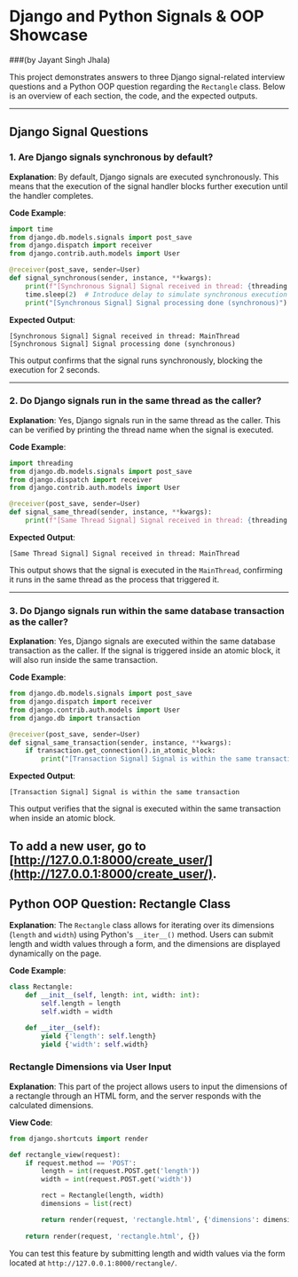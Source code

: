 # Django and Python Signals & OOP Showcase
###(by Jayant Singh Jhala)

This project demonstrates answers to three Django signal-related interview questions and a Python OOP question regarding the `Rectangle` class. Below is an overview of each section, the code, and the expected outputs.

---

## Django Signal Questions

### 1. Are Django signals synchronous by default?

**Explanation**: By default, Django signals are executed synchronously. This means that the execution of the signal handler blocks further execution until the handler completes.

**Code Example**:

```python
import time
from django.db.models.signals import post_save
from django.dispatch import receiver
from django.contrib.auth.models import User

@receiver(post_save, sender=User)
def signal_synchronous(sender, instance, **kwargs):
    print(f"[Synchronous Signal] Signal received in thread: {threading.current_thread().name}")
    time.sleep(2)  # Introduce delay to simulate synchronous execution
    print("[Synchronous Signal] Signal processing done (synchronous)")
```

**Expected Output**:

```
[Synchronous Signal] Signal received in thread: MainThread
[Synchronous Signal] Signal processing done (synchronous)
```

This output confirms that the signal runs synchronously, blocking the execution for 2 seconds.

---

### 2. Do Django signals run in the same thread as the caller?

**Explanation**: Yes, Django signals run in the same thread as the caller. This can be verified by printing the thread name when the signal is executed.

**Code Example**:

```python
import threading
from django.db.models.signals import post_save
from django.dispatch import receiver
from django.contrib.auth.models import User

@receiver(post_save, sender=User)
def signal_same_thread(sender, instance, **kwargs):
    print(f"[Same Thread Signal] Signal received in thread: {threading.current_thread().name}")
```

**Expected Output**:

```
[Same Thread Signal] Signal received in thread: MainThread
```

This output shows that the signal is executed in the `MainThread`, confirming it runs in the same thread as the process that triggered it.

---

### 3. Do Django signals run within the same database transaction as the caller?

**Explanation**: Yes, Django signals are executed within the same database transaction as the caller. If the signal is triggered inside an atomic block, it will also run inside the same transaction.

**Code Example**:

```python
from django.db.models.signals import post_save
from django.dispatch import receiver
from django.contrib.auth.models import User
from django.db import transaction

@receiver(post_save, sender=User)
def signal_same_transaction(sender, instance, **kwargs):
    if transaction.get_connection().in_atomic_block:
        print("[Transaction Signal] Signal is within the same transaction")
```

**Expected Output**:

```
[Transaction Signal] Signal is within the same transaction
```

This output verifies that the signal is executed within the same transaction when inside an atomic block.

To add a new user, go to [http://127.0.0.1:8000/create_user/](http://127.0.0.1:8000/create_user/).
---

## Python OOP Question: Rectangle Class

**Explanation**: The `Rectangle` class allows for iterating over its dimensions (`length` and `width`) using Python's `__iter__()` method. Users can submit length and width values through a form, and the dimensions are displayed dynamically on the page.

**Code Example**:

```python
class Rectangle:
    def __init__(self, length: int, width: int):
        self.length = length
        self.width = width

    def __iter__(self):
        yield {'length': self.length}
        yield {'width': self.width}
```

### Rectangle Dimensions via User Input

**Explanation**: This part of the project allows users to input the dimensions of a rectangle through an HTML form, and the server responds with the calculated dimensions.

**View Code**:

```python
from django.shortcuts import render

def rectangle_view(request):
    if request.method == 'POST':
        length = int(request.POST.get('length'))
        width = int(request.POST.get('width'))

        rect = Rectangle(length, width)
        dimensions = list(rect)

        return render(request, 'rectangle.html', {'dimensions': dimensions, 'length': length, 'width': width})
    
    return render(request, 'rectangle.html', {})
```

You can test this feature by submitting length and width values via the form located at `http://127.0.0.1:8000/rectangle/`.

